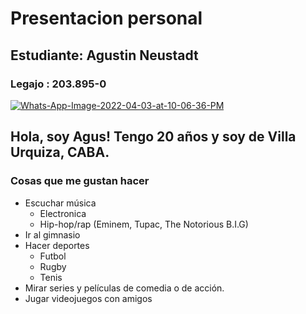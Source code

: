 # Presentacion personal
## Estudiante: Agustin Neustadt
### Legajo : 203.895-0
<a href='https://postimages.org/' target='_blank'><img src='https://i.postimg.cc/0QjyBxKg/Whats-App-Image-2022-04-03-at-10-06-36-PM.jpg' border='0' alt='Whats-App-Image-2022-04-03-at-10-06-36-PM'/></a>

Hola, soy Agus! Tengo 20 años y soy de Villa Urquiza, CABA.
-------------------------------------------------------------------------------------------------------------------------------------------------------------
### Cosas que me gustan hacer
- Escuchar música
  - Electronica
  - Hip-hop/rap (Eminem, Tupac, The Notorious B.I.G)
- Ir al gimnasio
- Hacer deportes
  - Futbol
  - Rugby
  - Tenis  
- Mirar series y películas de comedia o de acción.
- Jugar videojuegos con amigos
